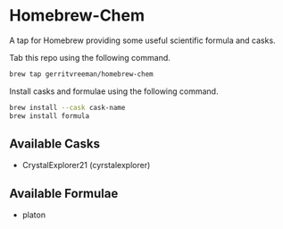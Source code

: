 # Homebrew-Chem

A tap for Homebrew providing some useful scientific formula and casks.

Tab this repo using the following command.

```sh
brew tap gerritvreeman/homebrew-chem
```

Install casks and formulae using the following command.

```sh
brew install --cask cask-name
brew install formula
```

## Available Casks

- CrystalExplorer21 (cyrstalexplorer)

## Available Formulae

- platon
